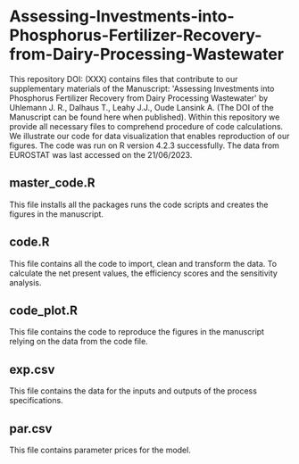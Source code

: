 # Assessing-Investments-into-Phosphorus-Fertilizer-Recovery-from-Dairy-Processing-Wastewater

This repository DOI: (XXX) contains files that contribute to our supplementary materials of the Manuscript: 'Assessing Investments into Phosphorus Fertilizer Recovery from Dairy Processing Wastewater' by Uhlemann J. R., Dalhaus T., Leahy J.J., Oude Lansink A.  (The DOI of the Manuscript can be found here when published). Within this repository we provide all necessary files to comprehend procedure of code calculations. We illustrate our code for data visualization that enables reproduction of our figures. The code was run on R version 4.2.3 successfully. The data from EUROSTAT was last accessed on the 21/06/2023.

## master_code.R
This file installs all the packages runs the code scripts and creates the figures in the manuscript.

## code.R
This file contains all the code to import, clean and transform the data. To calculate the net present values, the efficiency scores and the sensitivity analysis.

## code_plot.R
This file contains the code to reproduce the figures in the manuscript relying on the data from the code file.

## exp.csv
This file contains the data for the inputs and outputs of the process specifications.

## par.csv
This file contains parameter prices for the model.
